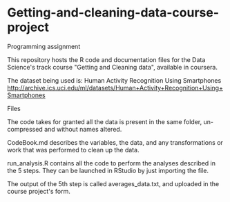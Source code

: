 # Getting-and-cleaning-data-course-project
Programming assignment


This repository hosts the R code and documentation files for the Data Science's track course "Getting and Cleaning data", available in coursera.

The dataset being used is: Human Activity Recognition Using Smartphones http://archive.ics.uci.edu/ml/datasets/Human+Activity+Recognition+Using+Smartphones 

Files

The code takes for granted all the data is present in the same folder, un-compressed and without names altered.

 CodeBook.md describes the variables, the data, and any transformations or work that was performed to clean up the data.

run_analysis.R contains all the code to perform the analyses described in the 5 steps. They can be launched in RStudio by just importing the file.

The output of the 5th step is called averages_data.txt, and uploaded in the course project's form.

